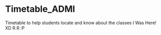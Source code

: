 # Timetable_ADMI
Timetable to help students locate and know about the classes 
I Was Here! XD
R.R :P

